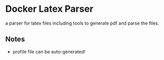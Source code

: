 # Docker Latex Parser
a parser for latex files including tools to generate pdf and parse the files.

## Notes
- profile file can be auto-generated!
